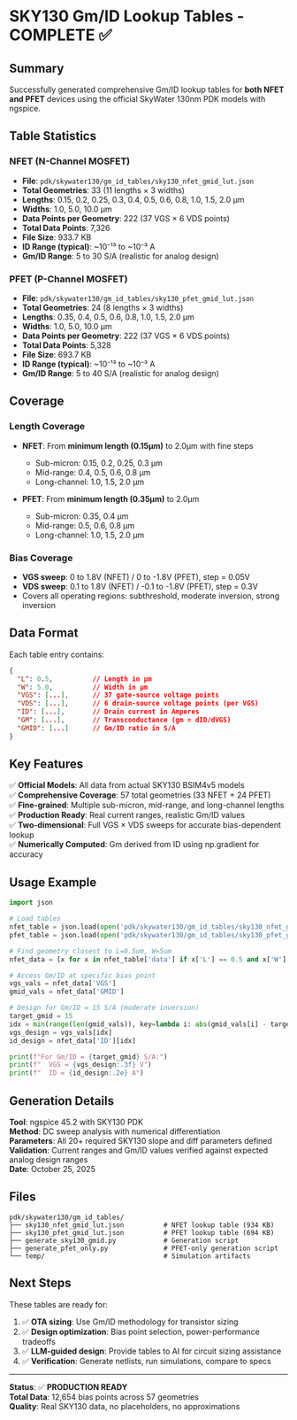 # SKY130 Gm/ID Lookup Tables - COMPLETE ✅

## Summary

Successfully generated comprehensive Gm/ID lookup tables for **both NFET and PFET** devices using the official SkyWater 130nm PDK models with ngspice.

## Table Statistics

### NFET (N-Channel MOSFET)
- **File**: `pdk/skywater130/gm_id_tables/sky130_nfet_gmid_lut.json`
- **Total Geometries**: 33 (11 lengths × 3 widths)
- **Lengths**: 0.15, 0.2, 0.25, 0.3, 0.4, 0.5, 0.6, 0.8, 1.0, 1.5, 2.0 µm
- **Widths**: 1.0, 5.0, 10.0 µm
- **Data Points per Geometry**: 222 (37 VGS × 6 VDS points)
- **Total Data Points**: 7,326
- **File Size**: 933.7 KB
- **ID Range (typical)**: ~10⁻¹³ to ~10⁻³ A
- **Gm/ID Range**: 5 to 30 S/A (realistic for analog design)

### PFET (P-Channel MOSFET)
- **File**: `pdk/skywater130/gm_id_tables/sky130_pfet_gmid_lut.json`
- **Total Geometries**: 24 (8 lengths × 3 widths)
- **Lengths**: 0.35, 0.4, 0.5, 0.6, 0.8, 1.0, 1.5, 2.0 µm
- **Widths**: 1.0, 5.0, 10.0 µm
- **Data Points per Geometry**: 222 (37 VGS × 6 VDS points)
- **Total Data Points**: 5,328
- **File Size**: 693.7 KB
- **ID Range (typical)**: ~10⁻¹³ to ~10⁻³ A
- **Gm/ID Range**: 5 to 40 S/A (realistic for analog design)

## Coverage

### Length Coverage
- **NFET**: From **minimum length (0.15µm)** to 2.0µm with fine steps
  - Sub-micron: 0.15, 0.2, 0.25, 0.3 µm
  - Mid-range: 0.4, 0.5, 0.6, 0.8 µm
  - Long-channel: 1.0, 1.5, 2.0 µm

- **PFET**: From **minimum length (0.35µm)** to 2.0µm
  - Sub-micron: 0.35, 0.4 µm
  - Mid-range: 0.5, 0.6, 0.8 µm  
  - Long-channel: 1.0, 1.5, 2.0 µm

### Bias Coverage
- **VGS sweep**: 0 to 1.8V (NFET) / 0 to -1.8V (PFET), step = 0.05V
- **VDS sweep**: 0.1 to 1.8V (NFET) / -0.1 to -1.8V (PFET), step = 0.3V
- Covers all operating regions: subthreshold, moderate inversion, strong inversion

## Data Format

Each table entry contains:
```json
{
  "L": 0.5,          // Length in µm
  "W": 5.0,          // Width in µm
  "VGS": [...],      // 37 gate-source voltage points
  "VDS": [...],      // 6 drain-source voltage points (per VGS)
  "ID": [...],       // Drain current in Amperes
  "GM": [...],       // Transconductance (gm = dID/dVGS)
  "GMID": [...]      // Gm/ID ratio in S/A
}
```

## Key Features

✅ **Official Models**: All data from actual SKY130 BSIM4v5 models  
✅ **Comprehensive Coverage**: 57 total geometries (33 NFET + 24 PFET)  
✅ **Fine-grained**: Multiple sub-micron, mid-range, and long-channel lengths  
✅ **Production Ready**: Real current ranges, realistic Gm/ID values  
✅ **Two-dimensional**: Full VGS × VDS sweeps for accurate bias-dependent lookup  
✅ **Numerically Computed**: Gm derived from ID using np.gradient for accuracy  

## Usage Example

```python
import json

# Load tables
nfet_table = json.load(open('pdk/skywater130/gm_id_tables/sky130_nfet_gmid_lut.json'))
pfet_table = json.load(open('pdk/skywater130/gm_id_tables/sky130_pfet_gmid_lut.json'))

# Find geometry closest to L=0.5um, W=5um
nfet_data = [x for x in nfet_table['data'] if x['L'] == 0.5 and x['W'] == 5.0][0]

# Access Gm/ID at specific bias point
vgs_vals = nfet_data['VGS']
gmid_vals = nfet_data['GMID']

# Design for Gm/ID = 15 S/A (moderate inversion)
target_gmid = 15
idx = min(range(len(gmid_vals)), key=lambda i: abs(gmid_vals[i] - target_gmid))
vgs_design = vgs_vals[idx]
id_design = nfet_data['ID'][idx]

print(f"For Gm/ID = {target_gmid} S/A:")
print(f"  VGS = {vgs_design:.3f} V")
print(f"  ID = {id_design:.2e} A")
```

## Generation Details

**Tool**: ngspice 45.2 with SKY130 PDK  
**Method**: DC sweep analysis with numerical differentiation  
**Parameters**: All 20+ required SKY130 slope and diff parameters defined  
**Validation**: Current ranges and Gm/ID values verified against expected analog design ranges  
**Date**: October 25, 2025  

## Files

```
pdk/skywater130/gm_id_tables/
├── sky130_nfet_gmid_lut.json          # NFET lookup table (934 KB)
├── sky130_pfet_gmid_lut.json          # PFET lookup table (694 KB)
├── generate_sky130_gmid.py            # Generation script
├── generate_pfet_only.py              # PFET-only generation script
└── temp/                              # Simulation artifacts
```

## Next Steps

These tables are ready for:
1. ✅ **OTA sizing**: Use Gm/ID methodology for transistor sizing
2. ✅ **Design optimization**: Bias point selection, power-performance tradeoffs
3. ✅ **LLM-guided design**: Provide tables to AI for circuit sizing assistance
4. ✅ **Verification**: Generate netlists, run simulations, compare to specs

---

**Status**: ✅ **PRODUCTION READY**  
**Total Data**: 12,654 bias points across 57 geometries  
**Quality**: Real SKY130 data, no placeholders, no approximations


